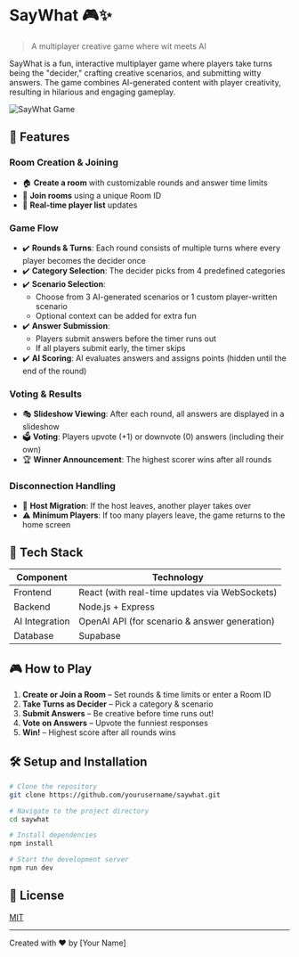 # SayWhat 🎮✨

> A multiplayer creative game where wit meets AI

SayWhat is a fun, interactive multiplayer game where players take turns being the "decider," crafting creative scenarios, and submitting witty answers. The game combines AI-generated content with player creativity, resulting in hilarious and engaging gameplay.

![SayWhat Game](https://via.placeholder.com/800x400?text=SayWhat+Game)

## 🚀 Features

### Room Creation & Joining

- 🏠 **Create a room** with customizable rounds and answer time limits
- 🔑 **Join rooms** using a unique Room ID
- 🔄 **Real-time player list** updates

### Game Flow

- ✔️ **Rounds & Turns**: Each round consists of multiple turns where every player becomes the decider once
- ✔️ **Category Selection**: The decider picks from 4 predefined categories
- ✔️ **Scenario Selection**:
  - Choose from 3 AI-generated scenarios or 1 custom player-written scenario
  - Optional context can be added for extra fun
- ✔️ **Answer Submission**:
  - Players submit answers before the timer runs out
  - If all players submit early, the timer skips
- ✔️ **AI Scoring**: AI evaluates answers and assigns points (hidden until the end of the round)

### Voting & Results

- 🎭 **Slideshow Viewing**: After each round, all answers are displayed in a slideshow
- 🗳️ **Voting**: Players upvote (+1) or downvote (0) answers (including their own)
- 🏆 **Winner Announcement**: The highest scorer wins after all rounds

### Disconnection Handling

- 🔌 **Host Migration**: If the host leaves, another player takes over
- ⚠️ **Minimum Players**: If too many players leave, the game returns to the home screen

## 🔧 Tech Stack

| Component      | Technology                                    |
| -------------- | --------------------------------------------- |
| Frontend       | React (with real-time updates via WebSockets) |
| Backend        | Node.js + Express                             |
| AI Integration | OpenAI API (for scenario & answer generation) |
| Database       | Supabase                                      |

## 🎮 How to Play

1. **Create or Join a Room** – Set rounds & time limits or enter a Room ID
2. **Take Turns as Decider** – Pick a category & scenario
3. **Submit Answers** – Be creative before time runs out!
4. **Vote on Answers** – Upvote the funniest responses
5. **Win!** – Highest score after all rounds wins

## 🛠️ Setup and Installation

```bash
# Clone the repository
git clone https://github.com/yourusername/saywhat.git

# Navigate to the project directory
cd saywhat

# Install dependencies
npm install

# Start the development server
npm run dev
```

## 📝 License

[MIT](LICENSE)

---

Created with ❤️ by [Your Name]
